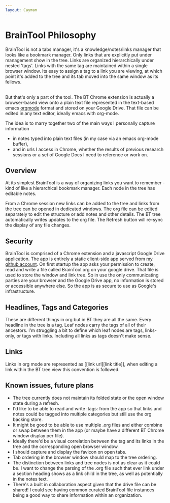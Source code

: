 ```yaml
---
layout: Cayman
---
```


# BrainTool Philosophy

BrainTool is not a tabs manager, it's a knowledge/notes/links manager that looks like a bookmark manager. Only links that are explicitly put under management show in the tree. Links are organized hierarchically under nested 'tags'. Links with the same tag are maintained within a single browser window. Its easy to assign a tag to a link you are viewing, at which point it's added to the tree and its tab moved into the same window as its fellows. <br/><br/>

But that's only a part of the tool. The BT Chrome extension is actually a browser-based view onto a plain text file represented in the text-based emacs [orgmode](http://orgmode.org) format and stored on your Google Drive. That file can be edited in any text editor, ideally emacs with org-mode.

The idea is to marry together two of the main ways I personally capture information
- in notes typed into plain text files (in my case via an emacs org-mode buffer),
- and in urls I access in Chrome, whether the results of previous research sessions or a set of Google Docs I need to reference or work on.
    
## Overview

At its simplest BrainTool is a way of organizing links you want to remember - kind of like a hierarchical bookmark manager. Each node in the tree has editable notes. 

From a Chrome session new links can be added to the tree and links from the tree can be opened in dedicated windows. The org file can be edited separately to edit the structure or add notes and other details. The BT tree automatically writes updates to the org file. The Refresh button will re-sync the display of any file changes.

## Security

BrainTool is comprised of a Chrome extension and a javascript Google Drive application. The app is entirely a static client-side app served from [my github account](https://github.com/tconfrey/BrainTool). On first startup the app asks your permission to create, read and write a file called BrainTool.org on your google drive. That file is used to store the window and link tree. So in use the only communicating parties are your browser and the Google Drive app, no information is stored or accessible anywhere else. So the app is as secure to use as Google's infrastructure.

## Headlines, Tags and Categories
    
These are different things in org but in BT they are all the same. Every headline in the tree is a tag. Leaf nodes carry the tags of all of their ancestors. I'm struggling a bit to define which leaf nodes are tags, links-only, or tags with links. Including all links as tags doesn't make sense.

## Links

Links in org mode are represented as [[link url][link title]], when editing a link within the BT tree view this convention is followed.

## Known issues, future plans

- The tree currently does not maintain its folded state or the open window state during a refresh.
- I'd like to be able to read and write :tags: from the app so that links and notes could be tagged into multiple categories but still use the org backing store.
- It might be good to be able to use multiple .org files and either combine or swap between them in the app (or maybe have a different BT Chrome window display per file).
- Ideally there'd be a visual correlation between the tag and its links in the tree and the corresponding open browser window.
- I should capture and display the favicon on open tabs.
- Tab ordering in the browser window should map to the tree ordering.
- The distinction between links and tree nodes is not as clear as it could be. I want to change the parsing of the .org file such that ever link under a section heading shows as a link child in the tree, as well as potentially in the notes text.
- There's a built in collaboration aspect given that the drive file can be shared! I could see having common curated BrainTool file instances being a good way to share information within an organization. 

